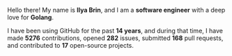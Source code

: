Hello there! My name is **Ilya Brin**, and I am a **software engineer** with a deep love for **Golang**.

I have been using GitHub for the past **14 years**, and during that time, I have made **5276** contributions, opened **282** issues, submitted **168** pull requests, and contributed to **17** open-source projects.
